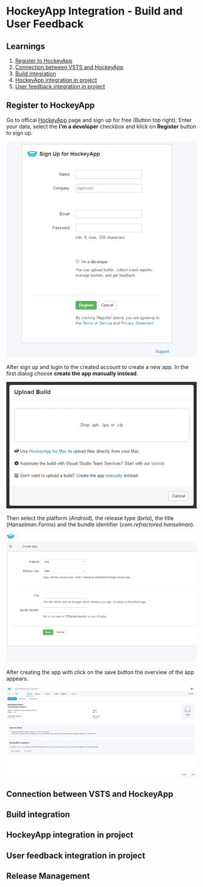 

# HockeyApp Integration - Build and User Feedback

## Learnings

1. [Register to HockeyApp](#register_to_hockeyapp)
1. [Connection between VSTS and HockeyApp](#connection_between_vsts_and_hockeyapp)
1. [Build integration](#build_integration)
1. [HockeyApp integration in project](#hockeyapp_integration_in_project)
1. [User feedback integration in project](#user_feedback_integration_in_project)

## Register to HockeyApp
Go to offical [HockeyApp](https://www.hockeyapp.net/) page and sign up for free (Button top right). Enter your data, select the **I'm a developer** checkbox and klick on **Register** button to sign up.

![HockeyApp_SignUp](images\exercise5\HockeyApp_SignUp.png "Sign up to HockeyApp")

After sign up and login to the created account to create a new app. In the first dialog choose **create the app manually instead**.

![HockeyApp_Create_App_1](images\exercise5\HockeyApp_Create_App.png "Create HockeyApp App")

Then select the platform (*Android*), the release type (*beta*), the title (*Hanselman.Forms*) and the bundle identifier (*com.refractored.hanselman*).

![HockeyApp_Create_App_2](images\exercise5\HockeyApp_Create_App_2.png "Create HockeyApp App - Settings")

After creating the app with click on the save button the overview of the app appears.

![HockeyApp_App_Created](images\exercise5\HockeyApp_App_Created.png "App Dashboard")

## Connection between VSTS and HockeyApp

## Build integration

## HockeyApp integration in project

## User feedback integration in project

## Release Management
